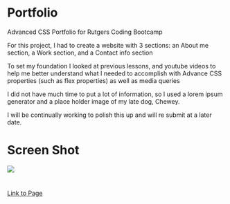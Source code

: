 # Portfolio
Advanced CSS Portfolio for Rutgers Coding Bootcamp


For this project, I had to create a website with 3 sections: an About me section, a Work section, and a Contact info section

To set my foundation I looked at previous lessons, and youtube videos to help me better understand what I needed to accomplish with Advance CSS properties (such as flex properties) as well as media queries

I did not have much time to put a lot of information, so I used a lorem ipsum generator and a place holder image of my late dog, Chewey.

I will be continually working to polish this up and will re submit at a later date.


# Screen Shot

![](./assets/Images/DeployedApp.gif)
#
[Link to Page]( https://kuyajasper.github.io/Portfolio/)

